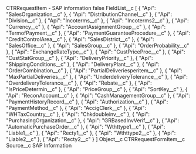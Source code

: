 <?xml version="1.0" encoding="UTF-8"?>
<CustomMetadata xmlns="http://soap.sforce.com/2006/04/metadata" xmlns:xsi="http://www.w3.org/2001/XMLSchema-instance" xmlns:xsd="http://www.w3.org/2001/XMLSchema">
    <label>CTRRequestItem - SAP information</label>
    <protected>false</protected>
    <values>
        <field>FieldList__c</field>
        <value xsi:type="xsd:string">[
    {
        &quot;Api&quot;: &quot;SalesOrganization__c&quot;
    },
    {
        &quot;Api&quot;: &quot;DistributionChannel__c&quot;
    },
    {
        &quot;Api&quot;: &quot;Division__c&quot;
    },
    {
        &quot;Api&quot;: &quot;Incoterms__c&quot;
    },
    {
        &quot;Api&quot;: &quot;Incoterms2__c&quot;
    },
    {
        &quot;Api&quot;: &quot;Currency__c&quot;
    },
    {
        &quot;Api&quot;: &quot;AccountAssignmentGroup__c&quot;
    },
    {
        &quot;Api&quot;: &quot;TermofPayment__c&quot;
    },
    {
        &quot;Api&quot;: &quot;PaymentGuaranteeProcedure__c&quot;
    },
    {
        &quot;Api&quot;: &quot;CreditControlArea__c&quot;
    },
    {
        &quot;Api&quot;: &quot;SalesDistrict__c&quot;
    },
    {
        &quot;Api&quot;: &quot;SalesOffice__c&quot;
    },
    {
        &quot;Api&quot;: &quot;SalesGroup__c&quot;
    },
    {
        &quot;Api&quot;: &quot;OrderProbability__c&quot;
    },
    {
        &quot;Api&quot;: &quot;ExchangeRateType__c&quot;
    },
    {
        &quot;Api&quot;: &quot;CustPriceProc__c&quot;
    },
    {
        &quot;Api&quot;: &quot;CustStatGroup__c&quot;
    },
    {
        &quot;Api&quot;: &quot;DeliveryPriority__c&quot;
    },
    {
        &quot;Api&quot;: &quot;ShippingConditions__c&quot;
    },
    {
        &quot;Api&quot;: &quot;DeliveryPlant__c&quot;
    },
    {
        &quot;Api&quot;: &quot;OrderCombination__c&quot;
    },
    {
        &quot;Api&quot;: &quot;PartialDeliveriesperitem__c&quot;
    },
    {
        &quot;Api&quot;: &quot;MaxPartialDeliveries__c&quot;
    },
    {
        &quot;Api&quot;: &quot;UnderdeliveryTolerance__c&quot;
    },
    {
        &quot;Api&quot;: &quot;OverdeliveryTolerance__c&quot;
    },
    {
        &quot;Api&quot;: &quot;Rebate__c&quot;
    },
    {
        &quot;Api&quot;: &quot;IsPriceDetermin__c&quot;
    },
    {
        &quot;Api&quot;: &quot;PriceGroup__c&quot;
    },
    {
        &quot;Api&quot;: &quot;SortKey__c&quot;
    },
    {
        &quot;Api&quot;: &quot;ReconAccount__c&quot;
    },
    {
        &quot;Api&quot;: &quot;CashManagementGroup__c&quot;
    },
    {
        &quot;Api&quot;: &quot;PaymentHistoryRecord__c&quot;
    },
    {
        &quot;Api&quot;: &quot;Authorization__c&quot;
    },
    {
        &quot;Api&quot;: &quot;PaymentMethod__c&quot;
    },
    {
        &quot;Api&quot;: &quot;AccigClerk__c&quot;
    },
    {
        &quot;Api&quot;: &quot;WHTaxCountry__c&quot;
    },
    {
        &quot;Api&quot;: &quot;Chkdoubleinv__c&quot;
    },
    {
        &quot;Api&quot;: &quot;PurchasingOrganization__c&quot;
    },
    {
        &quot;Api&quot;: &quot;GRBasedInvVerif__c&quot;
    },
    {
        &quot;Api&quot;: &quot;AutomaticPurchaseOrder__c&quot;
    },
    {
        &quot;Api&quot;: &quot;Wthttype1__c&quot;
    },
    {
        &quot;Api&quot;: &quot;Liable1__c&quot;
    },
    {
        &quot;Api&quot;: &quot;Recty1__c&quot;
    },
    {
        &quot;Api&quot;: &quot;Wthttype2__c&quot;
    },
    {
        &quot;Api&quot;: &quot;Liable2__c&quot;
    },
    {
        &quot;Api&quot;: &quot;Recty2__c&quot;
    }
]</value>
    </values>
    <values>
        <field>Object__c</field>
        <value xsi:type="xsd:string">CTRRequestFormItem__c</value>
    </values>
    <values>
        <field>Source__c</field>
        <value xsi:type="xsd:string">SAP Information</value>
    </values>
</CustomMetadata>
